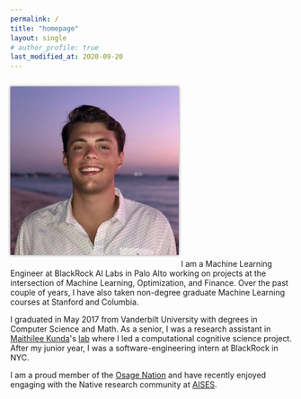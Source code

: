 ```yaml
---
permalink: /
title: "homepage"
layout: single
# author_profile: true
last_modified_at: 2020-09-20
---
```

<img src="/assets/images/elb.jpg" alt="elb" class="align-right" style="box-shadow: 0 0 5px #828282; margin-top: 1em; margin-bottom: 1.5em;"> 
I am a Machine Learning Engineer at BlackRock AI Labs in Palo Alto working on projects at the intersection of Machine Learning, Optimization, and Finance.  Over the past couple of years, I have also taken non-degree graduate Machine Learning courses at Stanford and Columbia.

I graduated in May 2017 from Vanderbilt University with degrees in Computer Science and Math. As a senior, I was a research assistant in [Maithilee Kunda](https://my.vanderbilt.edu/mkunda/)'s [lab](https://my.vanderbilt.edu/aivaslab/) where I led a computational cognitive science project. After my junior year, I was a software-engineering intern at BlackRock in NYC.

<!-- I am broadly interested in Artificial Intelligence and Machine Learning, and its potential to extend humanity's ability to solve challenging problems. I believe that there is a lot to learn about learning from studying us humans and other intelligent animals, but also do not. -->

I am a proud member of the [Osage Nation](https://www.osagenation-nsn.gov/) and have recently enjoyed engaging with the Native research community at [AISES](https://conference.aises.org/).